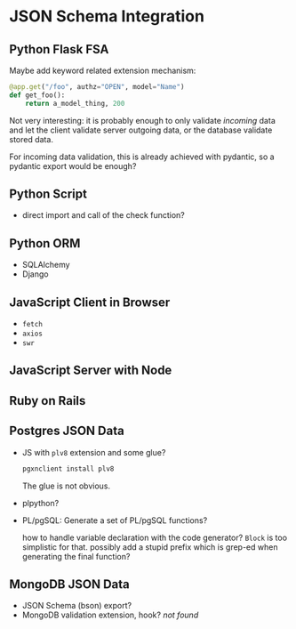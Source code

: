 # JSON Schema Integration

## Python Flask FSA

Maybe add keyword related extension mechanism:

```python
@app.get("/foo", authz="OPEN", model="Name")
def get_foo():
    return a_model_thing, 200
```

Not very interesting: it is probably enough to only validate _incoming_ data and let the client
validate server outgoing data, or the database validate stored data.

For incoming data validation, this is already achieved with pydantic, so a pydantic export
would be enough?

## Python Script

- direct import and call of the check function?

## Python ORM

- SQLAlchemy
- Django

## JavaScript Client in Browser

- `fetch`
- `axios`
- `swr`

## JavaScript Server with Node

## Ruby on Rails

## Postgres JSON Data

- JS with `plv8` extension and some glue?

  ```sh
  pgxnclient install plv8
  ```

  The glue is not obvious.

- plpython?

- PL/pgSQL: Generate a set of PL/pgSQL functions?

  how to handle variable declaration with the code generator? `Block` is too simplistic for that.
  possibly add a stupid prefix which is grep-ed when generating the final function?

## MongoDB JSON Data

- JSON Schema (bson) export?
- MongoDB validation extension, hook? _not found_
